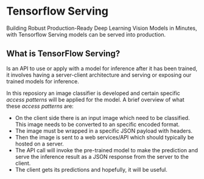 # Tensorflow Serving

Building Robust Production-Ready Deep Learning Vision Models in Minutes, with Tensorflow Serving models can be served into production.

## What is TensorFlow Serving?

Is an API to use or apply with a model for inference after it has been trained, it involves having a 
server-client architecture and serving or exposing our trained models for inference.

In this reposiory an image classifier is developed and certain specific _access patterns_ will be applied for the model.
A brief overview of what these _access patterns_ are:

* On the client side there is an input image which need to be classified. This image needs to be converted to an specific encoded format.
* The image must be wrapped in a specific JSON payload with headers.
* Then the image is sent to a web services/API which should typically be hosted on a server. 
* The API call will invoke the pre-trained model to make the prediction and serve the inference result as a JSON response from the 
  server to the client.
 * The client gets its predictions and hopefully, it will be useful.
 

